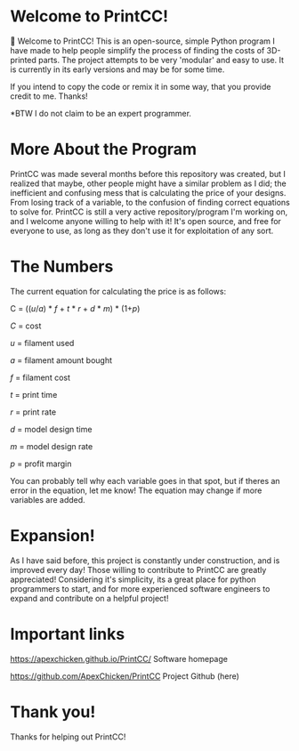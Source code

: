 # Welcome to PrintCC!

👋 Welcome to PrintCC! This is an open-source, simple Python program I have made to help people simplify the process of finding the costs of 3D-printed parts. The project attempts to be very 'modular' and easy to use. It is currently in its early versions and may be for some time.

If you intend to copy the code or remix it in some way, that you provide credit to me. Thanks!

*BTW I do not claim to be an expert programmer.

# More About the Program

PrintCC was made several months before this repository was created, but I realized that maybe, other people might have a similar problem as I did; the inefficient and confusing mess that is calculating the price of your designs. From losing track of a variable, to the confusion of finding correct equations to solve for. PrintCC is still a very active repository/program I'm working on, and I welcome anyone willing to help with it! It's open source, and free for everyone to use, as long as they don't use it for exploitation of any sort.

# The Numbers
The current equation for calculating the price is as follows:

C = ((_u_/_a_) * _f_  + _t_ * _r_ + _d_ * _m_) * (1+_p_)

_C_ = cost

_u_ = filament used

_a_ = filament amount bought

_f_ = filament cost

_t_ = print time

_r_ = print rate

_d_ = model design time

_m_ = model design rate

_p_ = profit margin

You can probably tell why each variable goes in that spot, but if theres an error in the equation, let me know! The equation may change if more variables are added.


# Expansion!

As I have said before, this project is constantly under construction, and is improved every day! Those willing to contribute to PrintCC are greatly appreciated! Considering it's simplicity, its a great place for python programmers to start, and for more experienced software engineers to expand and contribute on a helpful project!





# Important links
https://apexchicken.github.io/PrintCC/ Software homepage

https://github.com/ApexChicken/PrintCC Project Github (here)

# Thank you!

Thanks for helping out PrintCC!
